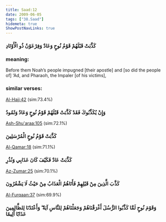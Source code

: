 ```yaml
---
title: Saad:12
date: 2009-06-05
tags: ["38.Saad"]
hidemeta: true 
ShowPostNavLinks: true 
---
```

### كَذَّبَتْ قَبْلَهُمْ قَوْمُ نُوحٍ وَعَادٌ وَفِرْعَوْنُ ذُو الْأَوْتَادِ
### meaning: 
Before them Noah’s people impugned [their apostle] and [so did the people of] ‘Ad, and Pharaoh, the Impaler [of his victims],
### similar verses: 

[Al-Hajj:42](/22/42) (sim:73.4%)

### وَإِنْ يُكَذِّبُوكَ فَقَدْ كَذَّبَتْ قَبْلَهُمْ قَوْمُ نُوحٍ وَعَادٌ وَثَمُودُ

[Ash-Shu'araa:105](/26/105) (sim:72.1%)

### كَذَّبَتْ قَوْمُ نُوحٍ الْمُرْسَلِينَ

[Al-Qamar:18](/54/18) (sim:71.1%)

### كَذَّبَتْ عَادٌ فَكَيْفَ كَانَ عَذَابِي وَنُذُرِ

[Az-Zumar:25](/39/25) (sim:70.1%)

### كَذَّبَ الَّذِينَ مِنْ قَبْلِهِمْ فَأَتَاهُمُ الْعَذَابُ مِنْ حَيْثُ لَا يَشْعُرُونَ

[Al-Furqaan:37](/25/37) (sim:69.9%)

### وَقَوْمَ نُوحٍ لَمَّا كَذَّبُوا الرُّسُلَ أَغْرَقْنَاهُمْ وَجَعَلْنَاهُمْ لِلنَّاسِ آيَةً ۖ وَأَعْتَدْنَا لِلظَّالِمِينَ عَذَابًا أَلِيمًا
